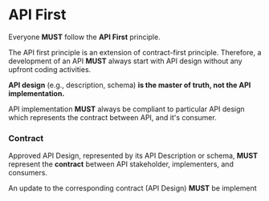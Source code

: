 # API First

Everyone **MUST** follow the **API First** principle.

The API first principle is an extension of contract-first principle. Therefore, a development of an API **MUST** always start with API design without any upfront coding activities.

**API design** (e.g., description, schema) **is the master of truth, not the API implementation.**

API implementation **MUST** always be compliant to particular API design which represents the contract between API, and it's consumer.

### Contract

Approved API Design, represented by its API Description or schema, **MUST** represent the **contract** between API stakeholder, implementers, and consumers.

An update to the corresponding contract (API Design) **MUST** be implement

